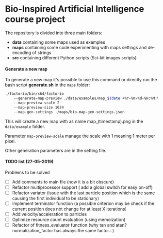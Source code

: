 # Bio-Inspired Artificial Intelligence course project

The repository is divided into three main folders:
* **data** containing some maps used as examples
* **maps** containing some code experimenting with maps settings and de-encoding of strings
* **src** containing different Python scripts (Sci-kit images scripts)


#### Generate a new map
To generate a new map it's possible to use this command or directly run the bash script 
**generate.sh** in the ``maps`` folder:

```bash
./factorio/bin/x64/factorio 
	--generate-map-preview ./data/examples/map_$(date +%Y-%m-%d-%H:%M:%S).png 
	--map-preview-scale 2 
	--map-preview-size 1024 
	--map-gen-settings ./maps/bio-map-gen-settings.json
```

This will create a new map with as name map_(timestamp).png in the ``data/example`` folder.

Parameter ``map-preview-scale`` manage the scale with 1 meaning 1 meter per pixel.

Other generation parameters are in the setting file. 


#### TODO list (27-05-2019)
Problems to be solved
- [ ] Add comments to main file (now it is a bit obscure)
- [ ] Refactor multiprocessor support ( add a global switch for easy on-off)
- [ ] Refactor variator (issue with the last particle position which is the same causing the first individual to be stationary)
- [ ] Implement terminator function (a possible criterion may be check if the current position does not change for at least X iterations)
- [ ] Add velocity/acceleration to particles
- [ ] Optimize resource count evaluation (using memoization)
- [ ] Refactor of fitness_evaluator function (why tan and atan? normalization_factor has always the same factor...)
